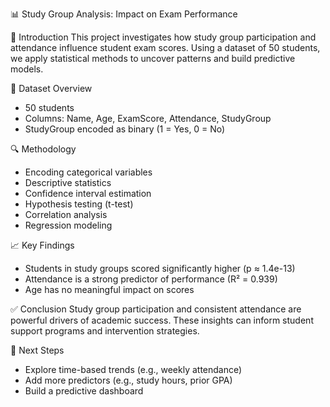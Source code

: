 📊 Study Group Analysis: Impact on Exam Performance

🧠 Introduction
This project investigates how study group participation and attendance influence student exam scores. Using a dataset of 50 students, we apply statistical methods to uncover patterns and build predictive models.

📁 Dataset Overview
- 50 students
- Columns: Name, Age, ExamScore, Attendance, StudyGroup
- StudyGroup encoded as binary (1 = Yes, 0 = No)

🔍 Methodology
- Encoding categorical variables
- Descriptive statistics
- Confidence interval estimation
- Hypothesis testing (t-test)
- Correlation analysis
- Regression modeling

📈 Key Findings
- Students in study groups scored significantly higher (p ≈ 1.4e-13)
- Attendance is a strong predictor of performance (R² = 0.939)
- Age has no meaningful impact on scores

✅ Conclusion
Study group participation and consistent attendance are powerful drivers of academic success. These insights can inform student support programs and intervention strategies.

🚀 Next Steps
- Explore time-based trends (e.g., weekly attendance)
- Add more predictors (e.g., study hours, prior GPA)
- Build a predictive dashboard
